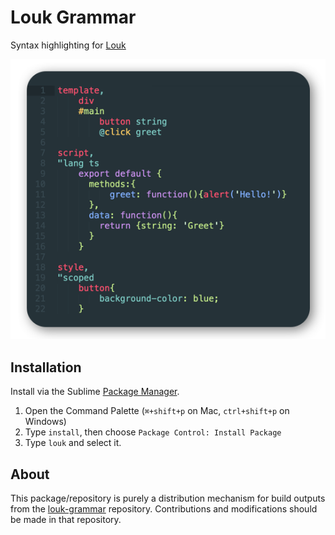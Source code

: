 # Louk Grammar
Syntax highlighting for [Louk](https://www.louk-lang.org)

![Syntax highlighting example](assets/preview.png)

## Installation
Install via the Sublime [Package Manager](https://sublime.wbond.net/installation).
1. Open the Command Palette (`⌘+shift+p` on Mac, `ctrl+shift+p` on Windows)
2. Type `install`, then choose `Package Control: Install Package`
3. Type `louk` and select it.

## About
This package/repository is purely a distribution mechanism for build outputs from the [louk-grammar](https://github.com/agorischek/louk-grammar) repository. Contributions and modifications should be made in that repository.

